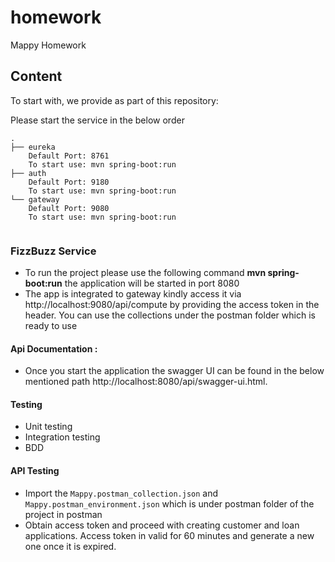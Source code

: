 # homework
Mappy Homework
## Content

To start with, we provide as part of this repository:

Please start the service in the below order

```
.
├── eureka
    Default Port: 8761
    To start use: mvn spring-boot:run
├── auth
    Default Port: 9180
    To start use: mvn spring-boot:run
└── gateway
    Default Port: 9080
    To start use: mvn spring-boot:run


```

### FizzBuzz Service

- To run the project please use the following command **mvn spring-boot:run** the application will be started in port 8080
- The app is integrated to gateway kindly access it via http://localhost:9080/api/compute by providing the access token in the header. You can use the collections under the postman folder
  which is ready to use

#### Api Documentation :
- Once you start the application the  swagger UI can be found in the below mentioned path
  http://localhost:8080/api/swagger-ui.html.

#### Testing 

- Unit testing 
- Integration testing 
- BDD


#### API Testing

- Import the `Mappy.postman_collection.json` and `Mappy.postman_environment.json` which is under postman folder of the project in postman
- Obtain access token and proceed with creating customer and loan applications. Access token in valid for 60 minutes and generate a new one once it is expired.